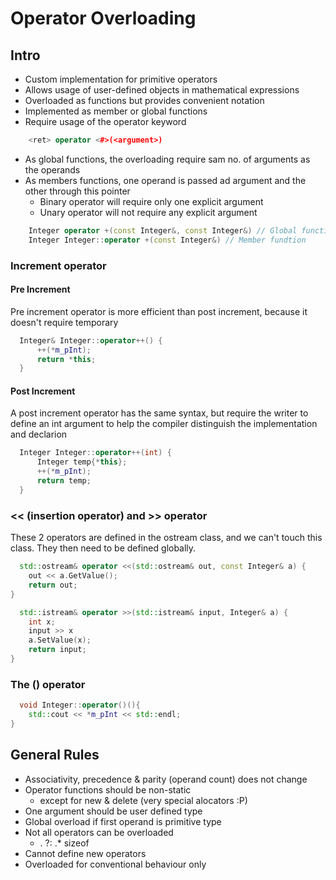 # Operator Overloading

## Intro
- Custom implementation for primitive operators
- Allows usage of user-defined objects in mathematical expressions
- Overloaded as functions but provides convenient notation
- Implemented as member or global functions
- Require usage of the operator keyword

```c++
    <ret> operator <#>(<argument>)
```

- As global functions, the overloading require sam no. of arguments as the operands
- As members functions, one operand is passed ad argument and the other through this pointer
  - Binary operator will require only one explicit argument
  - Unary operator will not require any explicit argument

```c++
    Integer operator +(const Integer&, const Integer&) // Global function
    Integer Integer::operator +(const Integer&) // Member fundtion
```

### Increment operator
#### Pre Increment

Pre increment operator is more efficient than post increment, because it doesn't require temporary

```c++
  Integer& Integer::operator++() {
      ++(*m_pInt);
      return *this;
  }
```

#### Post Increment
A post increment operator has the same syntax, but require the writer to define an int argument to help the compiler distinguish the implementation and declarion

```c++
  Integer Integer::operator++(int) {
      Integer temp{*this};
      ++(*m_pInt);
      return temp;
  }
```

### << (insertion operator) and >> operator

These 2 operators are defined in the ostream class, and we can't touch this class.
They then need to be defined globally.

```c++
  std::ostream& operator <<(std::ostream& out, const Integer& a) {
    out << a.GetValue();
    return out;
}
```

```c++
  std::istream& operator >>(std::istream& input, Integer& a) {
    int x;
    input >> x
    a.SetValue(x);
    return input;
}
```

### The () operator

```c++
  void Integer::operator()(){
    std::cout << *m_pInt << std::endl;
}
```

## General Rules
- Associativity, precedence & parity (operand count) does not change
- Operator functions should be non-static
  - except for new & delete (very special alocators :P)
- One argument should be user defined type
- Global overload if first operand is primitive type
- Not all operators can be overloaded
  - . ?: .* sizeof
- Cannot define new operators
- Overloaded for conventional behaviour only
